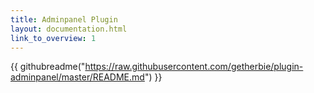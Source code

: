 ```yaml
---
title: Adminpanel Plugin
layout: documentation.html
link_to_overview: 1
---
```


{{ githubreadme("https://raw.githubusercontent.com/getherbie/plugin-adminpanel/master/README.md") }}